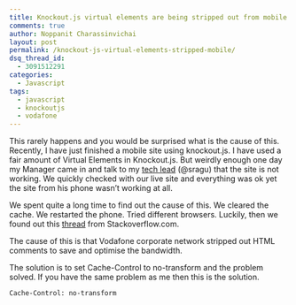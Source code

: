 ```yaml
---
title: Knockout.js virtual elements are being stripped out from mobile.
comments: true
author: Noppanit Charassinvichai
layout: post
permalink: /knockout-js-virtual-elements-stripped-mobile/
dsq_thread_id:
  - 3091512291
categories:
  - Javascript
tags:
  - javascript
  - knockoutjs
  - vodafone
---
```

This rarely happens and you would be surprised what is the cause of this. Recently, I have just finished a mobile site using knockout.js. I have used a fair amount of Virtual Elements in Knockout.js. But weirdly enough one day my Manager came in and talk to my [tech lead][1] (@sragu) that the site is not working. We quickly checked with our live site and everything was ok yet the site from his phone wasn&#8217;t working at all. 

We spent quite a long time to find out the cause of this. We cleared the cache. We restarted the phone. Tried different browsers. Luckily, then we found out this [thread][2] from Stackoverflow.com. 

The cause of this is that Vodafone corporate network stripped out HTML comments to save and optimise the bandwidth.

The solution is to set Cache-Control to no-transform and the problem solved. If you have the same problem as me then this is the solution.

```
Cache-Control: no-transform
```

 [1]: https://twitter.com/sragu "Srini"
 [2]: http://stackoverflow.com/questions/4113268/how-to-stop-javascript-injection-from-vodafone-proxy
